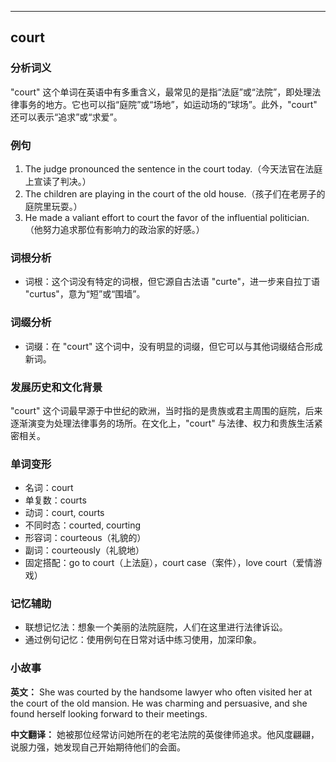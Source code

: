 
---------------
## court
### 分析词义
"court" 这个单词在英语中有多重含义，最常见的是指“法庭”或“法院”，即处理法律事务的地方。它也可以指“庭院”或“场地”，如运动场的“球场”。此外，"court" 还可以表示“追求”或“求爱”。

### 例句
1. The judge pronounced the sentence in the court today.（今天法官在法庭上宣读了判决。）
2. The children are playing in the court of the old house.（孩子们在老房子的庭院里玩耍。）
3. He made a valiant effort to court the favor of the influential politician.（他努力追求那位有影响力的政治家的好感。）

### 词根分析
- 词根：这个词没有特定的词根，但它源自古法语 "curte"，进一步来自拉丁语 "curtus"，意为“短”或“围墙”。

### 词缀分析
- 词缀：在 "court" 这个词中，没有明显的词缀，但它可以与其他词缀结合形成新词。

### 发展历史和文化背景
"court" 这个词最早源于中世纪的欧洲，当时指的是贵族或君主周围的庭院，后来逐渐演变为处理法律事务的场所。在文化上，"court" 与法律、权力和贵族生活紧密相关。

### 单词变形
- 名词：court
- 单复数：courts
- 动词：court, courts
- 不同时态：courted, courting
- 形容词：courteous（礼貌的）
- 副词：courteously（礼貌地）
- 固定搭配：go to court（上法庭），court case（案件），love court（爱情游戏）

### 记忆辅助
- 联想记忆法：想象一个美丽的法院庭院，人们在这里进行法律诉讼。
- 通过例句记忆：使用例句在日常对话中练习使用，加深印象。

### 小故事
**英文：**
She was courted by the handsome lawyer who often visited her at the court of the old mansion. He was charming and persuasive, and she found herself looking forward to their meetings.

**中文翻译：**
她被那位经常访问她所在的老宅法院的英俊律师追求。他风度翩翩，说服力强，她发现自己开始期待他们的会面。

